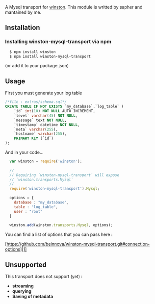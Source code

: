 A Mysql transport for [winston][0]. This module is writted by sapher and mantained by me.

## Installation

### Installing winston-mysql-transport via npm

``` sh
  $ npm install winston
  $ npm install winston-mysql-transport
```
(or add it to your package.json)

## Usage

First you must generate your log table

``` sql
/*file : extras/schema.sql*/
CREATE TABLE IF NOT EXISTS `my_database`.`log_table` (
	`id` int(10) NOT NULL AUTO_INCREMENT,
	`level` varchar(45) NOT NULL,
	`message` text NOT NULL,
	`timestamp` datetime NOT NULL,
	`meta` varchar(255),
	`hostname` varchar(255),
	PRIMARY KEY (`id`)
);
```

And in your code...

``` js
  var winston = require('winston');
  
  //
  // Requiring `winston-mysql-transport` will expose
  // `winston.transports.Mysql`
  //
  require('winston-mysql-transport').Mysql;
  
  options = {
  	database : "my_database",
  	table : "log_table",
  	user : "root"
  }
  
  winston.add(winston.transports.Mysql, options);
```

You can find a list of options that you can pass here :

[https://github.com/beinnova/winston-mysql-transport.git#connection-options][1]

## Unsupported
This transport does not support (yet) :

* **streaming**
* **querying**
* **Saving of metadata**

[0]: https://github.com/beinnova/winston-mysql-transport.git
[1]: https://github.com/beinnova/winston-mysql-transport.git#connection-options
